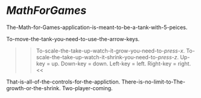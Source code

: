# *MathForGames*
  The-Math-for-Games-application-is-meant-to-be-a-tank-with-5-peices.

  To-move-the-tank-you-need-to-use-the-arrow-keys.
  
>> To-scale-the-take-up-watch-it-grow-you-need-to-*press*-*x*.
>> To-scale-the-take-up-watch-it-shrink-you-need-to-*press*-*z*.
>> Up-key = up.
>> Down-key = down.
>> Left-key = left.
>> Right-key = right.<<

That-is-all-of-the-controls-for-the-appliction.
There-is-no-limit-to-The-growth-or-the-shrink.
Two-player-coming.

